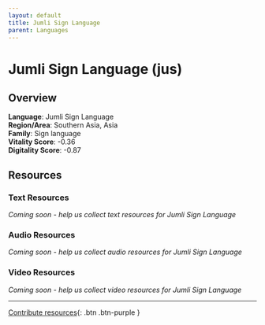 ```yaml
---
layout: default
title: Jumli Sign Language
parent: Languages
---
```


# Jumli Sign Language (jus)

## Overview

**Language**: Jumli Sign Language  
**Region/Area**: Southern Asia, Asia  
**Family**: Sign language  
**Vitality Score**: -0.36  
**Digitality Score**: -0.87  

## Resources

### Text Resources
*Coming soon - help us collect text resources for Jumli Sign Language*

### Audio Resources
*Coming soon - help us collect audio resources for Jumli Sign Language*

### Video Resources
*Coming soon - help us collect video resources for Jumli Sign Language*

---

[Contribute resources](https://fairtrain.github.io/){: .btn .btn-purple }
